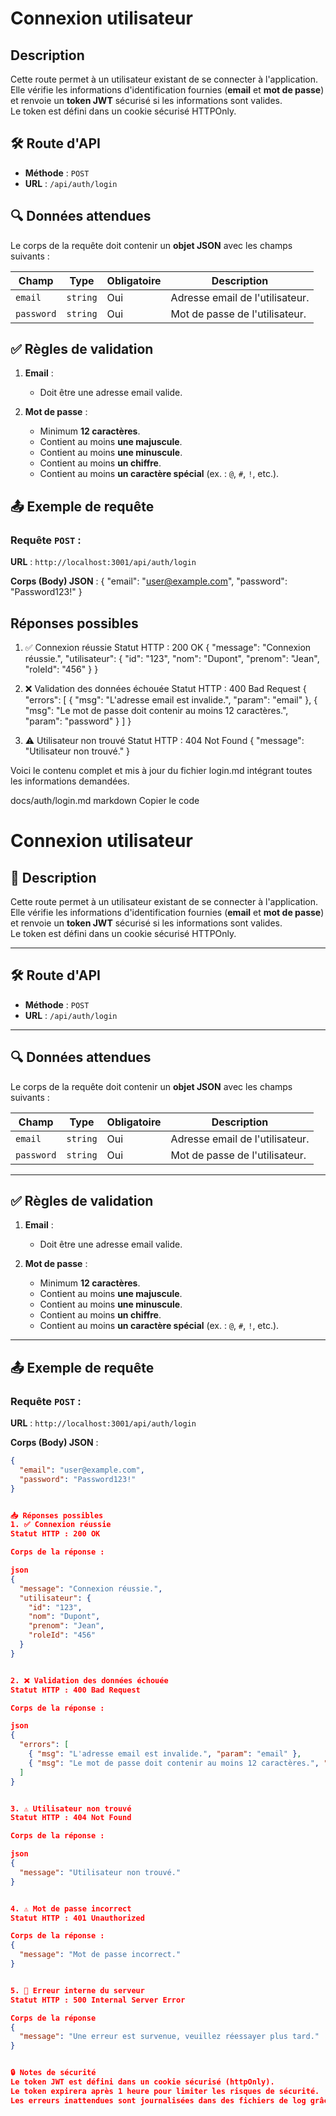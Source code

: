 # Connexion utilisateur

## Description
Cette route permet à un utilisateur existant de se connecter à l'application.  
Elle vérifie les informations d'identification fournies (**email** et **mot de passe**) et renvoie un **token JWT** sécurisé si les informations sont valides.  
Le token est défini dans un cookie sécurisé HTTPOnly.


## 🛠️ Route d'API
- **Méthode** : `POST`
- **URL** : `/api/auth/login`


## 🔍 Données attendues
Le corps de la requête doit contenir un **objet JSON** avec les champs suivants :

| Champ        | Type     | Obligatoire | Description                                    |
|--------------|----------|-------------|------------------------------------------------|
| `email`      | `string` | Oui         | Adresse email de l'utilisateur.               |
| `password`   | `string` | Oui         | Mot de passe de l'utilisateur.                |


## ✅ Règles de validation

1. **Email** : 
   - Doit être une adresse email valide.

2. **Mot de passe** :
   - Minimum **12 caractères**.
   - Contient au moins **une majuscule**.
   - Contient au moins **une minuscule**.
   - Contient au moins **un chiffre**.
   - Contient au moins **un caractère spécial** (ex. : `@`, `#`, `!`, etc.).


## 📤 Exemple de requête
### **Requête `POST` :**

**URL** : `http://localhost:3001/api/auth/login`  

**Corps (Body) JSON** :
{
  "email": "user@example.com",
  "password": "Password123!"
}


## Réponses possibles

1. ✅ Connexion réussie
Statut HTTP : 200 OK
{
  "message": "Connexion réussie.",
  "utilisateur": {
    "id": "123",
    "nom": "Dupont",
    "prenom": "Jean",
    "roleId": "456"
  }
}


2. ❌ Validation des données échouée
Statut HTTP : 400 Bad Request
{
  "errors": [
    { "msg": "L'adresse email est invalide.", "param": "email" },
    { "msg": "Le mot de passe doit contenir au moins 12 caractères.", "param": "password" }
  ]
}


3. ⚠️ Utilisateur non trouvé
Statut HTTP : 404 Not Found
{
  "message": "Utilisateur non trouvé."
}


Voici le contenu complet et mis à jour du fichier login.md intégrant toutes les informations demandées.

docs/auth/login.md
markdown
Copier le code
# Connexion utilisateur

## 📄 Description

Cette route permet à un utilisateur existant de se connecter à l'application.  
Elle vérifie les informations d'identification fournies (**email** et **mot de passe**) et renvoie un **token JWT** sécurisé si les informations sont valides.  
Le token est défini dans un cookie sécurisé HTTPOnly.

---

## 🛠️ Route d'API

- **Méthode** : `POST`
- **URL** : `/api/auth/login`

---

## 🔍 Données attendues

Le corps de la requête doit contenir un **objet JSON** avec les champs suivants :

| Champ        | Type     | Obligatoire | Description                                    |
|--------------|----------|-------------|------------------------------------------------|
| `email`      | `string` | Oui         | Adresse email de l'utilisateur.               |
| `password`   | `string` | Oui         | Mot de passe de l'utilisateur.                |

---

## ✅ Règles de validation

1. **Email** : 
   - Doit être une adresse email valide.

2. **Mot de passe** :
   - Minimum **12 caractères**.
   - Contient au moins **une majuscule**.
   - Contient au moins **une minuscule**.
   - Contient au moins **un chiffre**.
   - Contient au moins **un caractère spécial** (ex. : `@`, `#`, `!`, etc.).

---

## 📤 Exemple de requête

### **Requête `POST` :**

**URL** : `http://localhost:3001/api/auth/login`  

**Corps (Body) JSON** :

```json
{
  "email": "user@example.com",
  "password": "Password123!"
}


📥 Réponses possibles
1. ✅ Connexion réussie
Statut HTTP : 200 OK

Corps de la réponse :

json
{
  "message": "Connexion réussie.",
  "utilisateur": {
    "id": "123",
    "nom": "Dupont",
    "prenom": "Jean",
    "roleId": "456"
  }
}


2. ❌ Validation des données échouée
Statut HTTP : 400 Bad Request

Corps de la réponse :

json
{
  "errors": [
    { "msg": "L'adresse email est invalide.", "param": "email" },
    { "msg": "Le mot de passe doit contenir au moins 12 caractères.", "param": "password" }
  ]
}


3. ⚠️ Utilisateur non trouvé
Statut HTTP : 404 Not Found

Corps de la réponse :

json
{
  "message": "Utilisateur non trouvé."
}


4. ⚠️ Mot de passe incorrect
Statut HTTP : 401 Unauthorized

Corps de la réponse :
{
  "message": "Mot de passe incorrect."
}


5. 🛑 Erreur interne du serveur
Statut HTTP : 500 Internal Server Error

Corps de la réponse 
{
  "message": "Une erreur est survenue, veuillez réessayer plus tard."
}


🔒 Notes de sécurité
Le token JWT est défini dans un cookie sécurisé (httpOnly).
Le token expirera après 1 heure pour limiter les risques de sécurité.
Les erreurs inattendues sont journalisées dans des fichiers de log grâce à Winston.